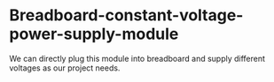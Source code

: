 # Breadboard-constant-voltage-power-supply-module
We can directly plug this module into breadboard and supply different voltages as our project needs.
